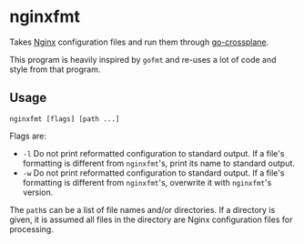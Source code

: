 # nginxfmt

Takes [Nginx](https://nginx.org/) configuration files and run them through
[go-crossplane](https://github.com/aluttik/go-crossplane).

This program is heavily inspired by `gofmt` and re-uses a lot of code and
style from that program.

## Usage

```
nginxfmt [flags] [path ...]
```

Flags are:

- `-l`
  Do not print reformatted configuration to standard output.
  If a file's formatting is different from `nginxfmt`'s, print its name
  to standard output.
- `-w`
  Do not print reformatted configuration to standard output.
  If a file's formatting is different from `nginxfmt`'s, overwrite it with
  `nginxfmt`'s version.

The `path`s can be a list of file names and/or directories. If a directory is
given, it is assumed all files in the directory are Nginx configuration files
for processing.

